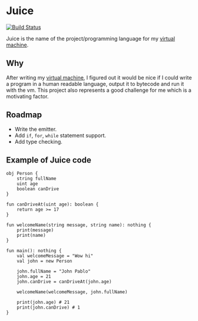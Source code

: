 # Juice
[![Build Status](https://travis-ci.org/Jean-Gabriel/Juice.svg?branch=master)](https://travis-ci.org/Jean-Gabriel/Juice)

Juice is the name of the project/programming language for my [virtual machine](https://github.com/Jean-Gabriel/JuiceVM).

## Why
After writing my [virtual machine](https://github.com/Jean-Gabriel/JuiceVM), I figured out it would be nice if I could write a program in a human readable language, output it to bytecode and run it with the vm.
This project also represents a good challenge for me which is a motivating factor. 

## Roadmap
* Write the emitter.
* Add `if`, `for`, `while` statement support.
* Add type checking.

## Example of Juice code
```
obj Person {
    string fullName
    uint age
    boolean canDrive
}

fun canDriveAt(uint age): boolean {
    return age >= 17
}

fun welcomeName(string message, string name): nothing {
    print(message)
    print(name)
}

fun main(): nothing {
    val welcomeMessage = "Wow hi"
    val john = new Person

    john.fullName = "John Pablo"
    john.age = 21
    john.canDrive = canDriveAt(john.age)

    welcomeName(welcomeMessage, john.fullName)

    print(john.age) # 21
    print(john.canDrive) # 1
}

```
